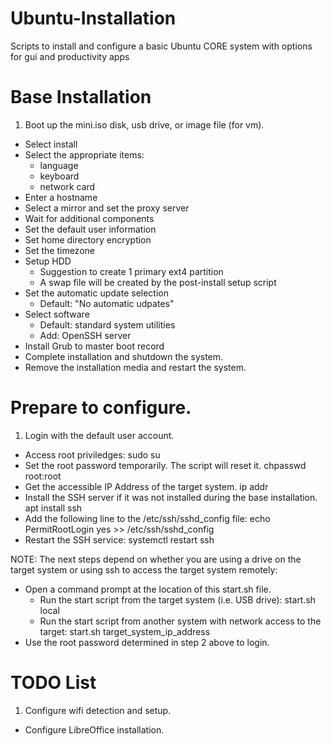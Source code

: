 # Ubuntu-Installation
Scripts to install and configure a basic Ubuntu CORE system with options for gui and productivity apps

# Base Installation
1. Boot up the mini.iso disk, usb drive, or image file (for vm).
- Select install
- Select the appropriate items:
   - language
   - keyboard
   - network card
- Enter a hostname
- Select a mirror and set the proxy server
- Wait for additional components
- Set the default user information
- Set home directory encryption
- Set the timezone
- Setup HDD
    - Suggestion to create 1 primary ext4 partition
    - A swap file will be created by the post-install setup script
- Set the automatic update selection
    - Default: "No automatic udpates"
- Select software
    - Default: standard system utilities
    - Add: OpenSSH server
- Install Grub to master boot record
- Complete installation and shutdown the system.
- Remove the installation media and restart the system.

# Prepare to configure.
1. Login with the default user account.
- Access root priviledges:
      sudo su
- Set the root password temporarily. The script will reset it.
      chpasswd root:root
- Get the accessible IP Address of the target system.
      ip addr
- Install the SSH server if it was not installed during the base installation.
      apt install ssh
- Add the following line to the /etc/ssh/sshd_config file:
      echo PermitRootLogin yes >> /etc/ssh/sshd_config
- Restart the SSH service:
      systemctl restart ssh

 NOTE: The next steps depend on whether you are using a drive on the target system or using ssh to access the target system remotely:
- Open a command prompt at the location of this start.sh file.
    - Run the start script from the target system (i.e. USB drive):
   start.sh local
    - Run the start script from another system with network access to the target:
   start.sh target_system_ip_address
- Use the root password determined in step 2 above to login.


# TODO List
1. Configure wifi detection and setup.
- Configure LibreOffice installation.
